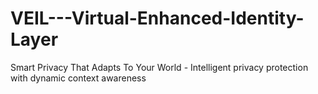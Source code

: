 # VEIL---Virtual-Enhanced-Identity-Layer
Smart Privacy That Adapts To Your World - Intelligent privacy protection with dynamic context awareness
